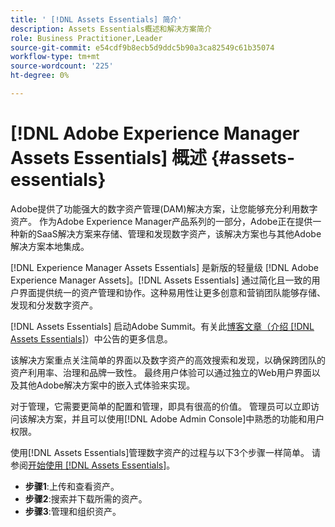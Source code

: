 ```yaml
---
title: ' [!DNL Assets Essentials] 简介'
description: Assets Essentials概述和解决方案简介
role: Business Practitioner,Leader
source-git-commit: e54cdf9b8ecb5d9ddc5b90a3ca82549c61b35074
workflow-type: tm+mt
source-wordcount: '225'
ht-degree: 0%

---
```


# [!DNL Adobe Experience Manager Assets Essentials] 概述 {#assets-essentials}

<!-- TBD: Update this banner to remove Beta label. 
![Banner image for beta docs](assets/do-not-localize/banner-image-beta-docs.png)
-->

Adobe提供了功能强大的数字资产管理(DAM)解决方案，让您能够充分利用数字资产。 作为Adobe Experience Manager产品系列的一部分，Adobe正在提供一种新的SaaS解决方案来存储、管理和发现数字资产，该解决方案也与其他Adobe解决方案本地集成。

[!DNL Experience Manager Assets Essentials] 是新版的轻量级 [!DNL Adobe Experience Manager Assets]。[!DNL Assets Essentials] 通过简化且一致的用户界面提供统一的资产管理和协作。这种易用性让更多创意和营销团队能够存储、发现和分发数字资产。

[!DNL Assets Essentials] 启动Adobe Summit。有关此[博客文章（介绍 [!DNL Assets Essentials]](https://blog.adobe.com/en/publish/2021/04/27/introducing-adobe-experience-manager-assets-essentials-to-simplify-collaboration-across-teams.html)）中公告的更多信息。

该解决方案重点关注简单的界面以及数字资产的高效搜索和发现，以确保跨团队的资产利用率、治理和品牌一致性。 最终用户体验可以通过独立的Web用户界面以及其他Adobe解决方案中的嵌入式体验来实现。

对于管理，它需要更简单的配置和管理，即具有很高的价值。 管理员可以立即访问该解决方案，并且可以使用[!DNL Adobe Admin Console]中熟悉的功能和用户权限。

使用[!DNL Assets Essentials]管理数字资产的过程与以下3个步骤一样简单。 请参阅[开始使用 [!DNL Assets Essentials]](/help/get-started.md)。

* **步骤1**:上传和查看资产。
* **步骤2**:搜索并下载所需的资产。
* **步骤3**:管理和组织资产。

